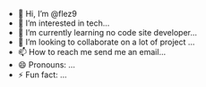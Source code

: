 - 👋 Hi, I’m @flez9
- 👀 I’m interested in tech...
- 🌱 I’m currently learning no code site developer...
- 💞️ I’m looking to collaborate on a lot of project ...
- 📫 How to reach me send me an email...
- 😄 Pronouns: ...
- ⚡ Fun fact: ...

<!---
flez9/flez9 is a ✨ special ✨ repository because its `README.md` (this file) appears on your GitHub profile.
You can click the Preview link to take a look at your changes.
--->
